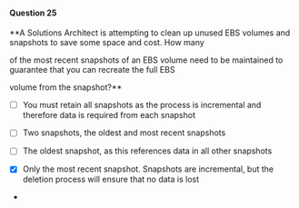 #### Question  25


**A Solutions Architect is attempting to clean up unused EBS volumes and snapshots to save some space and cost. How many

of the most recent snapshots of an EBS volume need to be maintained to guarantee that you can recreate the full EBS

volume from the snapshot?**


- [ ] You must retain all snapshots as the process is incremental and therefore data is required from each snapshot


- [ ] Two snapshots, the oldest and most recent snapshots


- [ ] The oldest snapshot, as this references data in all other snapshots


- [x] Only the most recent snapshot. Snapshots are incremental, but the deletion process will ensure that no data is lost


*